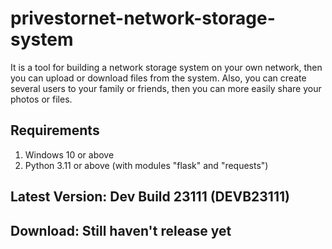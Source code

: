 # privestornet-network-storage-system
 It is a tool for building a network storage system on your own network, then you can upload or download files from the system. Also, you can create several users to your family or friends, then you can more easily share your photos or files.
 
## Requirements
1) Windows 10 or above
2) Python 3.11 or above (with modules "flask" and "requests")

## Latest Version: Dev Build 23111 (DEVB23111)

## Download: Still haven't release yet

